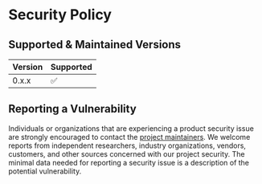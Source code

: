 # Security Policy

## Supported & Maintained Versions

| Version | Supported          |
|---------|--------------------|
| 0.x.x   | :white_check_mark: |

## Reporting a Vulnerability

Individuals or organizations that are experiencing a product security issue are strongly encouraged to contact the [project maintainers](mailto:security@tonicpow.com).
We welcome reports from independent researchers, industry organizations, vendors, customers, and other sources concerned with our project security.
The minimal data needed for reporting a security issue is a description of the potential vulnerability.